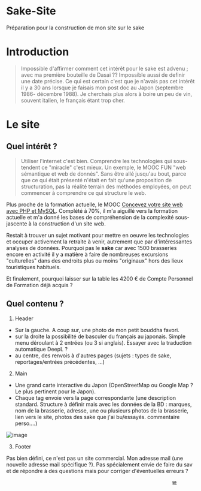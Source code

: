 # Sake-Site
Préparation pour la construction de mon site sur le sake
# Introduction
> Impossible d'affirmer comment cet intérêt pour le sake est advenu ; avec ma première bouteille de Dasai ?? Impossible aussi de definir une date précise. Ce qui est certain c'est que je n'avais pas cet intérêt il y a 30 ans lorsque je faisais mon post doc au Japon (septembre 1986- décembre 1988). Je cherchais plus alors à boire un peu de vin, souvent italien, le français étant trop cher.

# Le site

## Quel intérêt ?
> Utiliser l'internet c'est bien. Comprendre les technologies qui sous-tendent ce "miracle" c'est mieux. Un exemple, le MOOC FUN "web sémantique et web de donnés". Sans être allé jusqu'au bout, parce que ce qui était présenté n'était en fait qu'une proposition de structuration, pas la réalité terrain des méthodes employées, on peut commencer à comprendre ce qui structure le web.

Plus proche de la formation actuelle, le MOOC [Concevez votre site web avec PHP et MySQL](https://openclassrooms.com/fr/courses/918836-concevez-votre-site-web-avec-php-et-mysql). Complété à 70%, il m'a aiguillé vers la formation actuelle et m'a donné les bases de compréhension de la complexité sous-jascente à la construction d'un site web.

Restait à trouver un sujet motivant pour mettre en oeuvre les technologies et occuper activement la retraite à venir, autrement que par d'intéressantes analyses de données. Pourquoi pas le **sake** car avec 1500 brasseries encore en activité il y a matière à faire de nombreuses excursions "culturelles" dans des endroits plus ou moins "originaux" hors des lieux touristiques habituels.

Et finalement, pourquoi laisser sur la table les 4200 € de Compte Personnel de Formation déjà acquis ?

## Quel contenu ?

1. Header
- Sur la gauche. A coup sur, une photo de mon petit bouddha favori.
- sur la droite la possibilité de basculer du français au japonais. Simple menu déroulant à 2 entrées (ou 3 si anglais). Essayer avec la traduction automatique DeepL ?
- au centre, des renvois à d'autres pages (sujets : types de sake, reportages/entrées précédentes, ...)
  
2. Main

- Une grand carte interactive du Japon (OpenStreetMap ou Google Map ? Le plus pertinent pour le Japon).
- Chaque tag envoie vers la page correspondante (une description standard. Structure à définir mais avec les données de la BD : marques, nom de la brasserie, adresse, une ou plusieurs photos de la brasserie, lien vers le site, photos des sake que j'ai bu/essayés. commentaire perso....)

![image](https://user-images.githubusercontent.com/131444312/236772786-97657e74-d299-4318-a52f-16a5c244b320.png)

3. Footer

Pas bien défini, ce n'est pas un site commercial. Mon adresse mail (une nouvelle adresse mail spécifique ?). Pas spécialement envie de faire du sav et de répondre à des questions mais pour corriger d'éventuelles erreurs ?


                                                                  続

